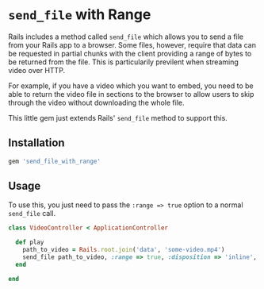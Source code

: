# `send_file` with Range

Rails includes a method called `send_file` which allows you to send a file from
your Rails app to a browser. Some files, however, require that data can be
requested in partial chunks with the client providing a range of bytes to be
returned from the file. This is particularily previlent when streaming video
over HTTP.

For example, if you have a video which you want to embed, you need to be able
to return the video file in sections to the browser to allow users to skip
through the video without downloading the whole file.

This little gem just extends Rails' `send_file` method to support this.

## Installation

```ruby
gem 'send_file_with_range'
```

## Usage

To use this, you just need to pass the `:range => true` option to a normal
`send_file` call.

```ruby
class VideoController < ApplicationController

  def play
    path_to_video = Rails.root.join('data', 'some-video.mp4')
    send_file path_to_video, :range => true, :disposition => 'inline', :type => 'video/mp4's
  end

end
```
